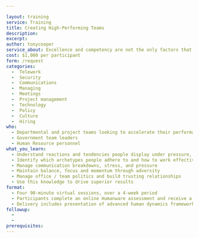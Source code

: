 ```yaml
---

layout: training
service: Training
title: Creating High-Performing Teams
description: 
excerpt: 
author: tonycooper
service_about: Excellence and competency are not the only factors that contribute to the successful performance of a team. Human dynamics play a crucial role, such as a team’s ability to effectively communicate and  coordinate with each other, overcome everyday adversity, and -- most importantly -- doing these things well under pressure. This training equips government teams with a proven methodology for excelling at work.
cost: $1,000 per participant
form: /request
categories:
  -  Telework
  -  Security
  -  Communications
  -  Managing
  -  Meetings
  -  Project management
  -  Technology
  -  Policy
  -  Culture
  -  Hiring
who:
  - Departmental and project teams looking to accelerate their performance
  - Government team leaders
  - Human Resource personnel
what_you_learn:
  - Understand reactions and tendencies people display under pressure, including your own
  - Identify which archetypes people adhere to and how to work effectively with them
  - Manage communication breakdowns, stress, and pressure
  - Maintain balance, focus and momentum through adversity
  - Manage office / team politics and build trusting relationships
  - Use this knowledge to drive superior results
format:
  - Four 90-minute virtual sessions, over a 4-week period
  - Participants complete an online Humanware assessment and receive a personalized report
  - Delivery includes presentation of advanced human dynamics frameworks, and coaching support on implementation.
followup:
  - 
  - 
prerequisites: 
---
```

